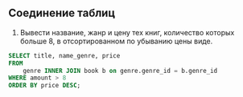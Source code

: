 ##  Соединение таблиц
1. Вывести название, жанр и цену тех книг, количество которых больше 8, 
в отсортированном по убыванию цены виде.
```sql
SELECT title, name_genre, price
FROM
    genre INNER JOIN book b on genre.genre_id = b.genre_id
WHERE amount > 8
ORDER BY price DESC;
```
